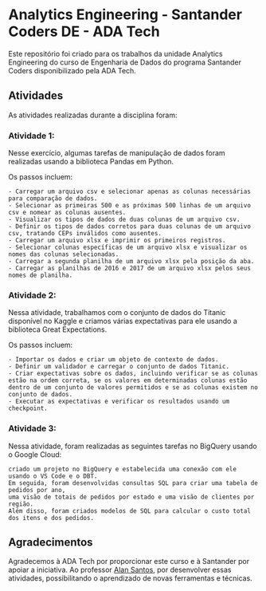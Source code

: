 # Analytics Engineering - Santander Coders DE - ADA Tech
Este repositório foi criado para os trabalhos da unidade Analytics Engineering do curso de Engenharia de Dados do programa Santander Coders disponibilizado pela ADA Tech.

## Atividades
As atividades realizadas durante a disciplina foram:

### Atividade 1: 

Nesse exercício, algumas tarefas de manipulação de dados foram realizadas usando a biblioteca Pandas em Python.

Os passos incluem:

    - Carregar um arquivo csv e selecionar apenas as colunas necessárias para comparação de dados.
    - Selecionar as primeiras 500 e as próximas 500 linhas de um arquivo csv e nomear as colunas ausentes.
    - Visualizar os tipos de dados de duas colunas de um arquivo csv.
    - Definir os tipos de dados corretos para duas colunas de um arquivo csv, tratando CEPs inválidos como ausentes.
    - Carregar um arquivo xlsx e imprimir os primeiros registros.
    - Selecionar colunas específicas de um arquivo xlsx e visualizar os nomes das colunas selecionadas.
    - Carregar a segunda planilha de um arquivo xlsx pela posição da aba.
    - Carregar as planilhas de 2016 e 2017 de um arquivo xlsx pelos seus nomes de planilha.

### Atividade 2:

Nessa atividade, trabalhamos com o conjunto de dados do Titanic disponível no Kaggle e criamos várias expectativas para ele usando a biblioteca Great Expectations.

Os passos incluem:

    - Importar os dados e criar um objeto de contexto de dados.
    - Definir um validador e carregar o conjunto de dados Titanic.
    - Criar expectativas sobre os dados, incluindo verificar se as colunas estão na ordem correta, se os valores em determinadas colunas estão dentro de um conjunto de valores permitidos e se as colunas existem no conjunto de dados.
    - Executar as expectativas e verificar os resultados usando um checkpoint.

### Atividade 3:

Nessa atividade, foram realizadas as seguintes tarefas no BigQuery usando o Google Cloud:

    criado um projeto no BigQuery e estabelecida uma conexão com ele usando o VS Code e o DBT. 
    Em seguida, foram desenvolvidas consultas SQL para criar uma tabela de pedidos por ano,
    uma visão de totais de pedidos por estado e uma visão de clientes por região. 
    Além disso, foram criados modelos de SQL para calcular o custo total dos itens e dos pedidos.

## Agradecimentos

Agradecemos à ADA Tech por proporcionar este curso e à Santander por apoiar a iniciativa.
Ao professor [Alan Santos](https://github.com/alansantospi), por desenvolver essas atividades, possibilitando o aprendizado de novas ferramentas e técnicas.